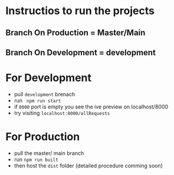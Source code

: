 # Instructios to run the projects 

## Branch On Production = Master/Main
## Branch On Development = development 

# For Development 
  - pull ```development``` brenach
  - run ``` npm run start``` 
  - if ```8000``` port is empty you see the ive preview on localhost/8000
  - try visiting ```localhost:8000/allRequests```

# For Production
 - pull the master/ main branch 
 - run ```npm run built```
 - then host the ```dist``` folder (detailed procedure comming soon)
